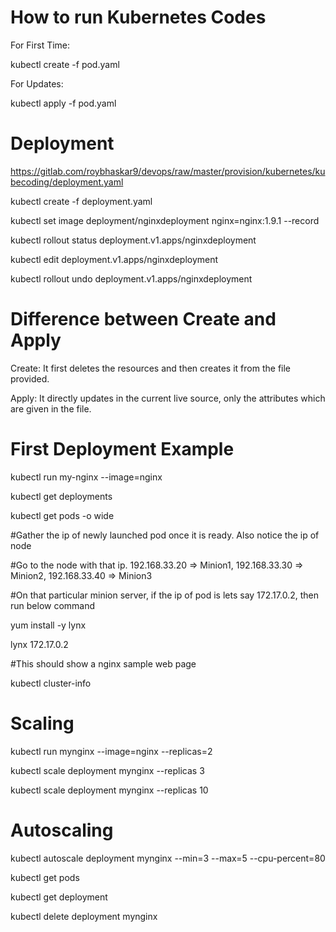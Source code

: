 # How to run Kubernetes Codes

For First Time:

kubectl create -f pod.yaml

For Updates:

kubectl apply -f pod.yaml

# Deployment

https://gitlab.com/roybhaskar9/devops/raw/master/provision/kubernetes/kubecoding/deployment.yaml

kubectl create -f deployment.yaml

kubectl set image deployment/nginxdeployment nginx=nginx:1.9.1 --record

kubectl rollout status deployment.v1.apps/nginxdeployment

kubectl edit deployment.v1.apps/nginxdeployment

kubectl rollout undo deployment.v1.apps/nginxdeployment


# Difference between Create and Apply

Create: It first deletes the resources and then creates it from the file provided.

Apply: It directly updates in the current live source, only the attributes which are given in the file.

# First Deployment Example

kubectl run my-nginx --image=nginx

kubectl get deployments

kubectl get pods -o wide

#Gather the ip of newly launched pod once it is ready. Also notice the ip of node

#Go to the node with that ip. 192.168.33.20 => Minion1, 192.168.33.30 => Minion2, 192.168.33.40 => Minion3

#On that particular minion server, if the ip of pod is lets say 172.17.0.2, then run below command

yum install -y lynx

lynx 172.17.0.2

#This should show a nginx sample web page

kubectl cluster-info

# Scaling

kubectl run mynginx --image=nginx --replicas=2

kubectl scale deployment mynginx --replicas 3

kubectl scale deployment mynginx --replicas 10

# Autoscaling

kubectl autoscale deployment mynginx --min=3 --max=5 --cpu-percent=80

kubectl get pods

kubectl get deployment

kubectl delete deployment mynginx